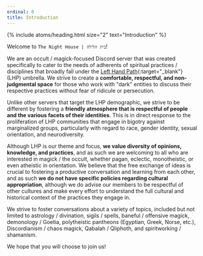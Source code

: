 ```yaml
---
ordinal: 0
title: Introduction
---
```


{% include atoms/heading.html size="2" text="Introduction" %}

Welcome to `The Night House | בית הלילה`! 

We are an occult / magick-focused Discord server that was created specifically to cater to the needs of adherents of spiritual practices / disciplines that broadly fall under the [Left Hand Path](https://en.wikipedia.org/wiki/Left-hand_path_and_right-hand_path){:target="_blank"} (LHP) umbrella. We strive to create a **comfortable, respectful, and non-judgmental space** for those who work with "dark" entities to discuss their respective practices without fear of ridicule or persecution.

Unlike other servers that target the LHP demographic, we strive to be different by fostering a **friendly atmosphere that is respectful of people and the various facets of their identities**. This is in direct response to the proliferation of LHP communities that engage in bigotry against marginalized groups, particularly with regard to race, gender identity, sexual orientation, and neurodiversity.
 
Although LHP is our theme and focus, **we value diversity of opinions, knowledge, and practices**, and as such we are welcoming to all who are interested in magick / the occult, whether pagan, eclectic, monotheistic, or even atheistic in orientation. We believe that the free exchange of ideas is crucial to fostering a productive conversation and learning from each other, and as such **we do not have specific policies regarding cultural appropriation**, although we do advise our members to be respectful of other cultures and make every effort to understand the full cultural and historical context of the practices they engage in.
 
We strive to foster conversations about a variety of topics, included but not limited to astrology / divination, sigils / spells, baneful / offensive magick, demonology / Goetia, polytheistic pantheons (Egyptian, Greek, Norse, etc.), Discordianism / chaos magick, Qabalah / Qliphoth, and spiritworking / shamanism.
 
We hope that you will choose to join us!

<div class="tc">
    <div id="discordInviteBox"></div>
</div>
